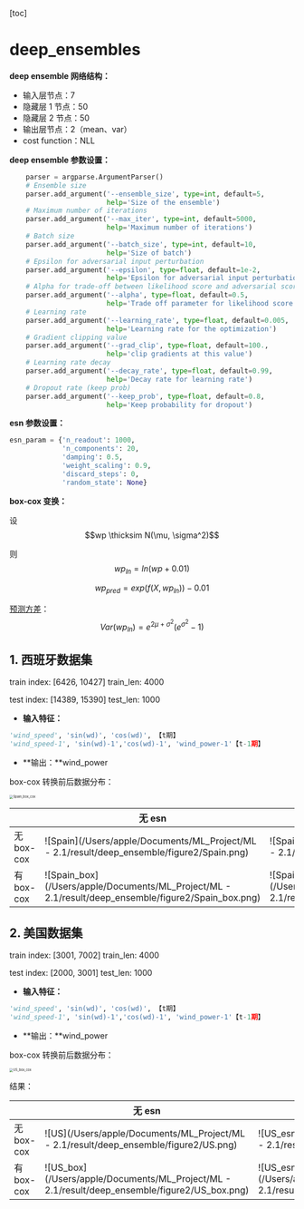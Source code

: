 [toc]

# deep_ensembles

**deep ensemble 网络结构：**

- 输入层节点：7
- 隐藏层 1 节点：50
- 隐藏层 2 节点：50
- 输出层节点：2（mean、var）
- cost function：NLL

**deep ensemble 参数设置：**

```python
    parser = argparse.ArgumentParser()
    # Ensemble size
    parser.add_argument('--ensemble_size', type=int, default=5,
                        help='Size of the ensemble')
    # Maximum number of iterations
    parser.add_argument('--max_iter', type=int, default=5000,
                        help='Maximum number of iterations')
    # Batch size
    parser.add_argument('--batch_size', type=int, default=10,
                        help='Size of batch')
    # Epsilon for adversarial input perturbation
    parser.add_argument('--epsilon', type=float, default=1e-2,
                        help='Epsilon for adversarial input perturbation')
    # Alpha for trade-off between likelihood score and adversarial score
    parser.add_argument('--alpha', type=float, default=0.5,
                        help='Trade off parameter for likelihood score and adversarial score')
    # Learning rate
    parser.add_argument('--learning_rate', type=float, default=0.005,
                        help='Learning rate for the optimization')
    # Gradient clipping value
    parser.add_argument('--grad_clip', type=float, default=100.,
                        help='clip gradients at this value')
    # Learning rate decay
    parser.add_argument('--decay_rate', type=float, default=0.99,
                        help='Decay rate for learning rate')
    # Dropout rate (keep prob)
    parser.add_argument('--keep_prob', type=float, default=0.8,
                        help='Keep probability for dropout')
```

**esn 参数设置：**

```python
esn_param = {'n_readout': 1000,
             'n_components': 20, 
             'damping': 0.5,
             'weight_scaling': 0.9, 
             'discard_steps': 0, 
             'random_state': None}
```

**box-cox 变换：**

设 $$wp \thicksim N(\mu, \sigma^2)$$

则 $$wp_{ln} = ln(wp+0.01)$$

$$wp_{pred} = exp(f(X,wp_{ln}))-0.01$$

[预测方差](https://www.zhihu.com/question/350591390)：$$Var(wp_{ln}) = e^{2\mu+\sigma^2}(e^{\sigma^2}-1)$$



## 1. 西班牙数据集

train index: [6426, 10427]   train_len: 4000

test index: [14389, 15390]  test_len: 1000

- **输入特征：**

```python
'wind_speed', 'sin(wd)', 'cos(wd)', 【t期】
'wind_speed-1', 'sin(wd)-1','cos(wd)-1', 'wind_power-1'【t-1期】
```

- **输出：**wind_power

box-cox 转换前后数据分布：

<img src="/Users/apple/Documents/ML_Project/ML - 2.1/result/deep_ensemble/figure2/Spain_box_cox.png" alt="Spain_box_cox" style="zoom:40%;" />

|            | 无 esn                                                       | 有 esn                                                       |
| ---------- | ------------------------------------------------------------ | ------------------------------------------------------------ |
| 无 box-cox | ![Spain](/Users/apple/Documents/ML_Project/ML - 2.1/result/deep_ensemble/figure2/Spain.png) | ![Spain_esn](/Users/apple/Documents/ML_Project/ML - 2.1/result/deep_ensemble/figure2/Spain_esn.png) |
| 有 box-cox | ![Spain_box](/Users/apple/Documents/ML_Project/ML - 2.1/result/deep_ensemble/figure2/Spain_box.png) | ![Spain_esn_box](/Users/apple/Documents/ML_Project/ML - 2.1/result/deep_ensemble/figure2/Spain_esn_box.png) |



## 2. 美国数据集

train index: [3001, 7002]   train_len: 4000

test index: [2000, 3001]  test_len: 1000

- **输入特征：**

```python
'wind_speed', 'sin(wd)', 'cos(wd)', 【t期】
'wind_speed-1', 'sin(wd)-1','cos(wd)-1', 'wind_power-1'【t-1期】
```

- **输出：**wind_power

box-cox 转换前后数据分布：

<img src="/Users/apple/Documents/ML_Project/ML - 2.1/result/deep_ensemble/figure2/US_box_cox.png" alt="US_box_cox" style="zoom:40%;" />

结果：

|            | 无 esn                                                       | 有 esn                                                       |
| ---------- | ------------------------------------------------------------ | ------------------------------------------------------------ |
| 无 box-cox | ![US](/Users/apple/Documents/ML_Project/ML - 2.1/result/deep_ensemble/figure2/US.png) | ![US_esn](/Users/apple/Documents/ML_Project/ML - 2.1/result/deep_ensemble/figure2/US_esn.png) |
| 有 box-cox | ![US_box](/Users/apple/Documents/ML_Project/ML - 2.1/result/deep_ensemble/figure2/US_box.png) | ![US_esn_box](/Users/apple/Documents/ML_Project/ML - 2.1/result/deep_ensemble/figure2/US_esn_box.png) |

